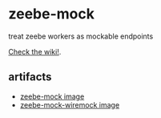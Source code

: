 # zeebe-mock

treat zeebe workers as mockable endpoints

[Check the wiki!](https://github.com/nhomble/zeebe-mock/wiki).

## artifacts

- [zeebe-mock image](https://hub.docker.com/r/hombro/zeebe-mock)
- [zeebe-mock-wiremock image](https://hub.docker.com/r/hombro/zeebe-mock-wiremock)